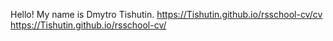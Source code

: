 Hello! 
My name is Dmytro Tishutin.
https://Tishutin.github.io/rsschool-cv/cv
https://Tishutin.github.io/rsschool-cv/